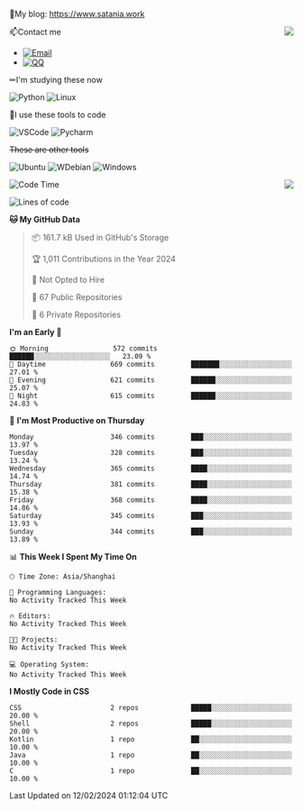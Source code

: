 📰My blog: https://www.satania.work

<img align="right" src="https://github-readme-stats.vercel.app/api/top-langs/?username=Katriell"/>

📫Contact me

* [![Email](https://img.shields.io/badge/Email-Iris@satania.work-1?style=social&logoColor=fff)](mailto:Iris@satania.work)
* [![QQ](https://img.shields.io/badge/QQ-2088839458-1?style=social&logoColor=fff)](tencent://AddContact/?fromId=45&fromSubId=1&subcmd=all&uin=2088839458&website=www.oicqzone.com)

✏I'm studying these now

![Python](https://img.shields.io/badge/-Python-blue?style=flat-square&logo=Python&logoColor=fff)
![Linux](https://img.shields.io/badge/-Linux-black?style=flat-square&logo=Linux&logoColor=fff)

🔨I use these tools to code

![VSCode](https://img.shields.io/badge/-VSCode-blue?style=flat-square&logo=visualstudiocode&logoColor=fff)
![Pycharm](https://img.shields.io/badge/-Pycharm-green?style=flat-square&logo=pycharm&logoColor=fff)

 ~~These are other tools~~

![Ubuntu](https://img.shields.io/badge/-Ubuntu-orange?style=flat-square&logo=Ubuntu&logoColor=fff)
![WDebian](https://img.shields.io/badge/-Debian-blue?style=flat-square&logo=Debian&logoColor=fff)
![Windows](https://img.shields.io/badge/-Windows-blue?style=flat-square&logo=Windows&logoColor=fff)


<img align="right" src="https://github-readme-stats-beta-amber-44.vercel.app/api?username=Katriell&show_icons=true&role=OWNER,ORGANIZATION_MEMBER,COLLABORATOR&locale=zh-my"/>

<!--START_SECTION:waka-->
![Code Time](http://img.shields.io/badge/Code%20Time-21%20mins-blue)

![Lines of code](https://img.shields.io/badge/From%20Hello%20World%20I%27ve%20Written-5.5%20thousand%20lines%20of%20code-blue)

**🐱 My GitHub Data** 

> 📦 161.7 kB Used in GitHub's Storage 
 > 
> 🏆 1,011 Contributions in the Year 2024
 > 
> 🚫 Not Opted to Hire
 > 
> 📜 67 Public Repositories 
 > 
> 🔑 6 Private Repositories 
 > 
**I'm an Early 🐤** 

```text
🌞 Morning                572 commits         ██████░░░░░░░░░░░░░░░░░░░   23.09 % 
🌆 Daytime                669 commits         ███████░░░░░░░░░░░░░░░░░░   27.01 % 
🌃 Evening                621 commits         ██████░░░░░░░░░░░░░░░░░░░   25.07 % 
🌙 Night                  615 commits         ██████░░░░░░░░░░░░░░░░░░░   24.83 % 
```
📅 **I'm Most Productive on Thursday** 

```text
Monday                   346 commits         ███░░░░░░░░░░░░░░░░░░░░░░   13.97 % 
Tuesday                  328 commits         ███░░░░░░░░░░░░░░░░░░░░░░   13.24 % 
Wednesday                365 commits         ████░░░░░░░░░░░░░░░░░░░░░   14.74 % 
Thursday                 381 commits         ████░░░░░░░░░░░░░░░░░░░░░   15.38 % 
Friday                   368 commits         ████░░░░░░░░░░░░░░░░░░░░░   14.86 % 
Saturday                 345 commits         ███░░░░░░░░░░░░░░░░░░░░░░   13.93 % 
Sunday                   344 commits         ███░░░░░░░░░░░░░░░░░░░░░░   13.89 % 
```


📊 **This Week I Spent My Time On** 

```text
🕑︎ Time Zone: Asia/Shanghai

💬 Programming Languages: 
No Activity Tracked This Week

🔥 Editors: 
No Activity Tracked This Week

🐱‍💻 Projects: 
No Activity Tracked This Week

💻 Operating System: 
No Activity Tracked This Week
```

**I Mostly Code in CSS** 

```text
CSS                      2 repos             █████░░░░░░░░░░░░░░░░░░░░   20.00 % 
Shell                    2 repos             █████░░░░░░░░░░░░░░░░░░░░   20.00 % 
Kotlin                   1 repo              ██░░░░░░░░░░░░░░░░░░░░░░░   10.00 % 
Java                     1 repo              ██░░░░░░░░░░░░░░░░░░░░░░░   10.00 % 
C                        1 repo              ██░░░░░░░░░░░░░░░░░░░░░░░   10.00 % 
```




 Last Updated on 12/02/2024 01:12:04 UTC
<!--END_SECTION:waka-->
